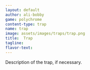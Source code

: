 ```yaml
---
layout: default
author: ali-bobby
game: polychrome
content-type: trap
name: trap
image: assets/images/traps/trap.png
title:  Trap
tagline:
flavor-text:
---
```


Description of the trap, if necessary.